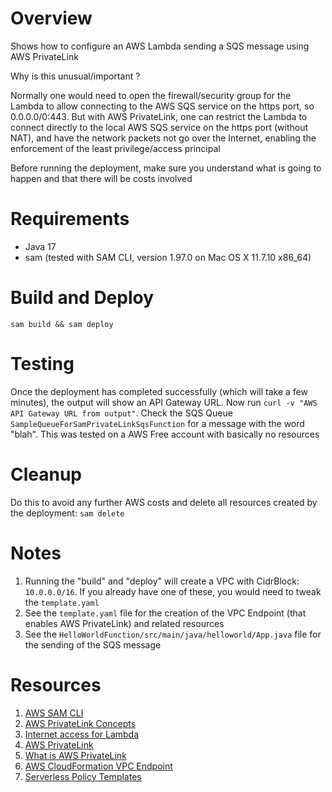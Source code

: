 # Overview
Shows how to configure an AWS Lambda sending a SQS message using AWS PrivateLink

Why is this unusual/important ?

Normally one would need to open the firewall/security group for the Lambda to allow connecting to the AWS SQS service on the https port, so 0.0.0.0/0:443. 
But with AWS PrivateLink, one can restrict the Lambda to connect directly to the local AWS SQS service on the https port (without NAT), and have the network 
packets not go over the Internet, enabling the enforcement of the least privilege/access principal

Before running the deployment, make sure you understand what is going to happen and that there will be costs involved

# Requirements
- Java 17
- sam (tested with SAM CLI, version 1.97.0 on Mac OS X 11.7.10 x86_64)

# Build and Deploy
`sam build && sam deploy`

# Testing
Once the deployment has completed successfully (which will take a few minutes), the output will show an API Gateway URL.
Now run `curl -v "AWS API Gateway URL from output"`. Check the SQS Queue `SampleQueueForSamPrivateLinkSqsFunction` for a message with the word "blah".
This was tested on a AWS Free account with basically no resources

# Cleanup 
Do this to avoid any further AWS costs and delete all resources created by the deployment: `sam delete`

# Notes
1. Running the "build" and "deploy" will create a VPC with CidrBlock: `10.0.0.0/16`. If you already have one of these, you would need to tweak the `template.yaml`
2. See the `template.yaml` file for the creation of the VPC Endpoint (that enables AWS PrivateLink) and related resources
3. See the `HelloWorldFunction/src/main/java/helloworld/App.java` file for the sending of the SQS message

# Resources
1. [AWS SAM CLI](<https://aws.amazon.com/serverless/sam/>)
2. [AWS PrivateLink Concepts](<https://docs.aws.amazon.com/vpc/latest/privatelink/concepts.html>)
3. [Internet access for Lambda](<https://repost.aws/knowledge-center/internet-access-lambda-function>)
4. [AWS PrivateLink](<https://aws.amazon.com/privatelink/>)
5. [What is AWS PrivateLink](<https://docs.aws.amazon.com/vpc/latest/privatelink/what-is-privatelink.html>)
6. [AWS CloudFormation VPC Endpoint](<https://docs.aws.amazon.com/AWSCloudFormation/latest/UserGuide/aws-resource-ec2-vpcendpoint.html>)
7. [Serverless Policy Templates](<https://docs.aws.amazon.com/serverless-application-model/latest/developerguide/serverless-policy-templates.html>)
